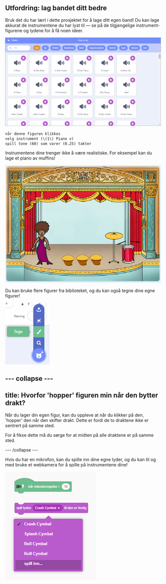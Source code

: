 ## Utfordring: lag bandet ditt bedre

Bruk det du har lært i dette prosjektet for å lage ditt egen band! Du kan lage akkurat de instrumentene du har lyst til — se på de tilgjengelige instrument-figurene og lydene for å få noen ideer.

![skjermbilde](images/band-ideas-sounds.png)

```blocks3
når denne figuren klikkes
velg instrument (\(1\) Piano v)
spill tone (60) som varer (0.25) takter
```

Instrumentene dine trenger ikke å være realistiske. For eksempel kan du lage et piano av muffins!

![skjermbilde](images/band-piano.png)

Du kan bruke flere figurer fra biblioteket, og du kan også tegne dine egne figurer!

![skjermbilde](images/band-draw.png)

## \--- collapse \---

## title: Hvorfor 'hopper' figuren min når den bytter drakt?

Når du lager din egen figur, kan du oppleve at når du klikker på den, 'hopper' den når den skifter drakt. Dette er fordi de to draktene ikke er sentrert på samme sted.

For å fikse dette må du sørge for at midten på alle draktene er på samme sted.

\--- /collapse \---

Hvis du har en mikrofon, kan du spille inn dine egne lyder, og du kan til og med bruke et webkamera for å spille på instrumentene dine!

![skjermbilde](images/band-io.png)